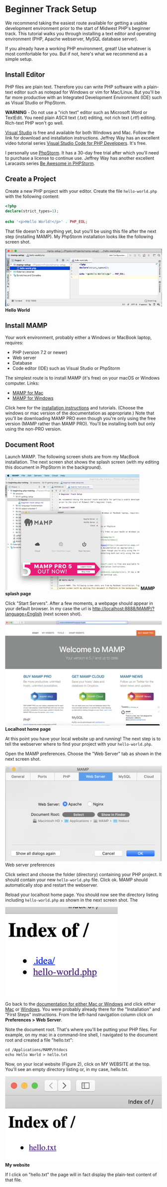 # Beginner Track Setup

We recommend taking the easiest route available for getting a usable development environment
prior to the start of Midwest PHP's beginner track. This tutorial walks you through installing
a text editor and operating environment (PHP, Apache webserver, MySQL database server).

If you already have a working PHP environment, great! Use whatever is most comfortable for you.
But if not, here's what we recommend as a simple setup.

## Install Editor

PHP files are plain text. Therefore you can write PHP software with a plain-text editor such as
notepad for Windows or vim for Mac/Linux. But you'll be far more productive with an Integrated
Development Environment (IDE) such as Visual Studio or PhpStorm.

**WARNING** - Do not use a "rich text" editor such as Microsoft Word or TextEdit. You need plain
ASCII text (.txt) editing, not rich text (.rtf) editing. Rich-text PHP won't go well.

[Visual Studio](https://visualstudio.microsoft.com/) is free and available for both Windows and
Mac. Follow the link for download and installation instructions. Jeffrey Way has an excellent
video tutorial series 
[Visual Studio Code for PHP Developers](https://laracasts.com/series/visual-studio-code-for-php-developers).
It's free.

I personally use [PhpStorm](https://www.jetbrains.com/phpstorm/). It has a 30-day free trial after
which you'll need to purchase a license to continue use. Jeffrey Way has another excellent
Laracasts series [Be Awesome in PHPStorm](https://laracasts.com/series/how-to-be-awesome-in-phpstorm).

## Create a Project

Create a new PHP project with your editor. Create the file `hello-world.php` with the following
content:

~~~php
<?php
declare(strict_types=1);

echo '<p>Hello World!</p>' . PHP_EOL;
~~~

That file doesn't do anything yet, but you'll be using this file after the next step (installing MAMP). 
My PhpStorm installation looks like the following screen shot.

![Hello World](figures/Screenshot%202020-04-01%2015.51.50.png)
**Hello World**

## Install MAMP

Your work environment, probably either a Windows or MacBook laptop, requires:

 - PHP (version 7.2 or newer)
 - Web server
 - Database
 - Code editor (IDE) such as Visual Studio or PhpStorm

The simplest route is to install MAMP (it's free) on your macOS or Windows computer. Links:

 - [MAMP for Mac](https://www.mamp.info/en/mamp/mac/)
 - [MAMP for Windows](https://www.mamp.info/en/windows/)

Click here for the [installation instructions](https://documentation.mamp.info/) and tutorials.
(Choose the windows or mac version of the documentation as appropriate.)
Note that you'll be downloading MAMP PRO even though you're only using the free version
(MAMP rather than MAMP PRO). You'll be installing both but only using the non-PRO version.

## Document Root

Launch MAMP. The following screen shots are from my MacBook installation. The next screen shot shows the
splash screen (with my editing this document in PhpStorm in the background).

![MAMP splash page](figures/Screenshot%202020-04-01%2013.21.53.png)
**MAMP splash page**

Click "Start Servers". After a few moments, a webpage should appear in your default browser.
In my case the url is <http://localhost:8888/MAMP/?language=English> (next screen shot).

![Localhost home page](figures/Screenshot%202020-04-01%2013.27.49.png)
**Localhost home page**

At this point you have your local website up and running! The next step is to tell the
webserver where to find your project with your `hello-world.php`.

Open the MAMP preferences. Choose the "Web Server" tab as shown in the next screen shot.

![Web server preferences](figures/Screenshot%202020-04-01%2016.14.52.png)
Web server preferences

Click select and choose the folder (directory) containing your PHP project. It should
contain your new `hello-world.php` file. Click ok. MAMP should automatically stop and
restart the webserver.

Reload your localhost home page. You should now see the directory listing including
`hello-world.php` as shown in the next screen shot. The 

![Refreshed localhost home page](figures/Screenshot%202020-04-01%2016.22.05.png)

Go back to the [documentation for
either Mac or Windows](https://documentation.mamp.info/) and click either
[Mac](https://documentation.mamp.info/en/MAMP-Mac/) or
[Windows](https://documentation.mamp.info/en/MAMP-Windows/). You were probably already there
for the "Installation" and "First Steps" instructions. From the left-hand navigation column
click on **Preferences > Web Server**.

Note the document root. That's where you'll be putting your PHP files. For example, on my
mac in a command-line shell, I navigated to the document root and created a file
"hello.txt":

~~~shell script
cd /Applications/MAMP/htdocs
echo Hello World > hello.txt
~~~

Now, on your local website (Figure 2), click on MY WEBSITE at the top. You'll see an empty
directory listing or, in my case, hello.txt.

![My website](figures/Screenshot%202020-04-01%2013.44.55.png)
**My website**

If I click on "hello.txt" the page will in fact display the plain-text content of that file.


